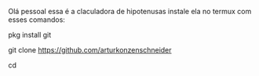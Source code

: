 Olá pessoal essa é a claculadora de hipotenusas instale ela no termux com esses comandos:

pkg install git 

git clone https://github.com/arturkonzenschneider

cd

